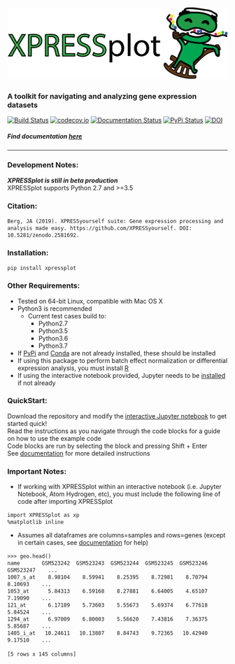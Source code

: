 # ![XPRESSplot](https://raw.githubusercontent.com/XPRESSyourself/XPRESSplot/master/docs/content/xpressplot.png)


### A toolkit for navigating and analyzing gene expression datasets

[![Build Status](https://travis-ci.org/XPRESSyourself/XPRESSplot.svg?branch=master)](https://travis-ci.org/XPRESSyourself/XPRESSplot)
[![codecov.io](https://codecov.io/gh/XPRESSyourself/XPRESSplot/XPRESSplot.svg?branch=master)](https://codecov.io/gh/XPRESSyourself/XPRESSplot)
[![Documentation Status](https://readthedocs.org/projects/xpressplot/badge/?version=latest)](https://xpressplot.readthedocs.io/en/latest/?badge=latest)
[![PyPi Status](https://img.shields.io/pypi/v/XPRESSplot.svg)](https://pypi.org/project/XPRESSplot/)
[![DOI](https://zenodo.org/badge/170940002.svg)](https://zenodo.org/badge/latestdoi/170940002)

##### Find documentation [here](https://xpressplot.readthedocs.io/en/latest/)

-----

### Development Notes:
<b><i>XPRESSplot is still in beta production</i></b>      
XPRESSplot supports Python 2.7 and >=3.5   

### Citation:    
```
Berg, JA (2019). XPRESSyourself suite: Gene expression processing and analysis made easy. https://github.com/XPRESSyourself. DOI: 10.5281/zenodo.2581692.
```

### Installation:   
```
pip install xpressplot
```

### Other Requirements:
- Tested on 64-bit Linux, compatible with Mac OS X
- Python3 is recommended   
  - Current test cases build to:
    - Python2.7
    - Python3.5
    - Python3.6
    - Python3.7
- If [PyPi](https://pip.pypa.io/en/stable/installing/) and [Conda](https://conda.io/projects/conda/en/latest/user-guide/install/index.html?highlight=conda) are not already installed, these should be installed
- If using this package to perform batch effect normalization or differential expression analysis, you must install [R](https://www.r-project.org/)   
- If using the interactive notebook provided, Jupyter needs to be [installed](https://jupyter.org/install) if not already

### QuickStart:   
Download the repository and modify the [interactive Jupyter notebook](https://github.com/XPRESSyourself/XPRESSplot/blob/master/example_notebook.ipynb) to get started quick!   
Read the instructions as you navigate through the code blocks for a guide on how to use the example code   
Code blocks are run by selecting the block and pressing Shift + Enter   
See [documentation](https://xpressplot.readthedocs.io/en/latest/) for more detailed instructions   

### Important Notes:    
* If working with XPRESSplot within an interactive notebook (i.e. Jupyter Notebook, Atom Hydrogen, etc), you must include the following line of code after importing XPRESSplot

```
import XPRESSplot as xp
%matplotlib inline
```

* Assumes all dataframes are columns=samples and rows=genes (except in certain cases, see [documentation](https://xpressplot.readthedocs.io/en/latest/content/general-usage.html) for help)    

```
>>> geo.head()
name       GSM523242  GSM523243  GSM523244  GSM523245  GSM523246  GSM523247    ...     
1007_s_at    8.98104    8.59941    8.25395    8.72981    8.70794    8.10693    ...       
1053_at      5.84313    6.59168    8.27881    6.64005    4.65107    7.19090    ...       
121_at       6.17189    5.73603    5.55673    5.69374    6.77618    5.84524    ...       
1294_at      6.97009    6.80003    5.56620    7.43816    7.36375    5.85687    ...       
1405_i_at   10.24611   10.13807    8.84743    9.72365   10.42940    9.17510    ...   

[5 rows x 145 columns]   
```
